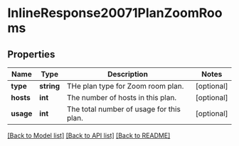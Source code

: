 # InlineResponse20071PlanZoomRooms

## Properties
Name | Type | Description | Notes
------------ | ------------- | ------------- | -------------
**type** | **string** | THe plan type for Zoom room plan. | [optional] 
**hosts** | **int** | The number of hosts in this plan. | [optional] 
**usage** | **int** | The total number of usage for this plan. | [optional] 

[[Back to Model list]](../README.md#documentation-for-models) [[Back to API list]](../README.md#documentation-for-api-endpoints) [[Back to README]](../README.md)



